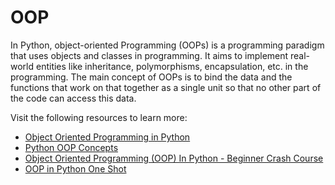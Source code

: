 # OOP

In Python, object-oriented Programming (OOPs) is a programming paradigm that uses objects and classes in programming. It aims to implement real-world entities like inheritance, polymorphisms, encapsulation, etc. in the programming. The main concept of OOPs is to bind the data and the functions that work on that together as a single unit so that no other part of the code can access this data.

Visit the following resources to learn more:

- [Object Oriented Programming in Python](https://realpython.com/python3-object-oriented-programming/)
- [Python OOP Concepts](https://www.geeksforgeeks.org/python-oops-concepts/)
- [Object Oriented Programming (OOP) In Python - Beginner Crash Course](https://www.youtube.com/watch?v=-pEs-Bss8Wc/)
- [OOP in Python One Shot](https://www.youtube.com/watch?v=Ej_02ICOIgs)
